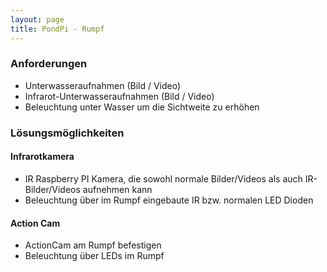 ```yaml
---
layout: page
title: PondPi - Rumpf
---
```


### Anforderungen

* Unterwasseraufnahmen (Bild / Video)
* Infrarot-Unterwasseraufnahmen (Bild / Video)
* Beleuchtung unter Wasser um die Sichtweite zu erhöhen

### Lösungsmöglichkeiten

#### Infrarotkamera

*   IR Raspberry PI Kamera, die sowohl normale Bilder/Videos als auch IR-Bilder/Videos aufnehmen kann
*   Beleuchtung über im Rumpf eingebaute IR bzw. normalen LED Dioden

#### Action Cam

* ActionCam am Rumpf befestigen
* Beleuchtung über LEDs im Rumpf